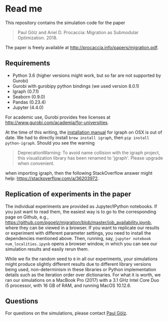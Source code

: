 Read me
=======
This repository contains the simulation code for the paper

> Paul Gölz and Ariel D. Procaccia: Migration as Submodular Optimization. 2018.

The paper is freely available at
<http://procaccia.info/papers/migration.pdf>.

Requirements
------------
- Python 3.6 (higher versions might work, but so far are not supported by
  Gurobi)
- Gurobi with gurobipy python bindings (we used version 8.0.1)
- Igraph (0.7.1)
- Seaborn (0.9.0)
- Pandas (0.23.4)
- Jupyter (4.4.0)

For academic use, Gurobi provides free licenses at
<http://www.gurobi.com/academia/for-universities>.

At the time of this writing, the
[installation manual](http://igraph.org/python/#pyinstallosx) for igraph on OSX
is out of date. We had to directly install `brew install igraph`, then
`pip install python-igraph`. Should you see the warning

> DeprecationWarning: To avoid name collision with the igraph project, this
> visualization library has been renamed to  'jgraph'. Please upgrade when
> convenient.

when importing igraph, then the following StackOverflow answer might help:
<https://stackoverflow.com/a/36203972>.

Replication of experiments in the paper
---------------------------------------
The individual experiments are provided as Jupyter/IPython notebooks. If you
just want to read them, the easiest way is to go to the corresponding page on
Github, e.g.,
<https://github.com/pgoelz/migration/blob/master/job_availability.ipynb>, where
they can be viewed in a browser. If you want to replicate our results or
experiment with different parameter settings, you need to install the
dependencies mentioned above. Then, running, say, `jupyter notebook
num_localities.ipynb` opens a browser window, in which you can see our
simulation results and easily rerun them.

While we fix the random seed to `0` in all our experiments, your simulations
might produce slightly different results due to different library versions
being used, non-determinism in these libraries or Python implementation details
such as the iteration order over dictionaries. For what it is worth, we ran
our simulations on a MacBook Pro (2017) with a 3.1 GHz Intel Core Duo i5
processor, with 16 GB of RAM, and running MacOS 10.12.6.

Questions
---------
For questions on the simulations, please contact
[Paul Gölz](https://paulgoelz.de).
